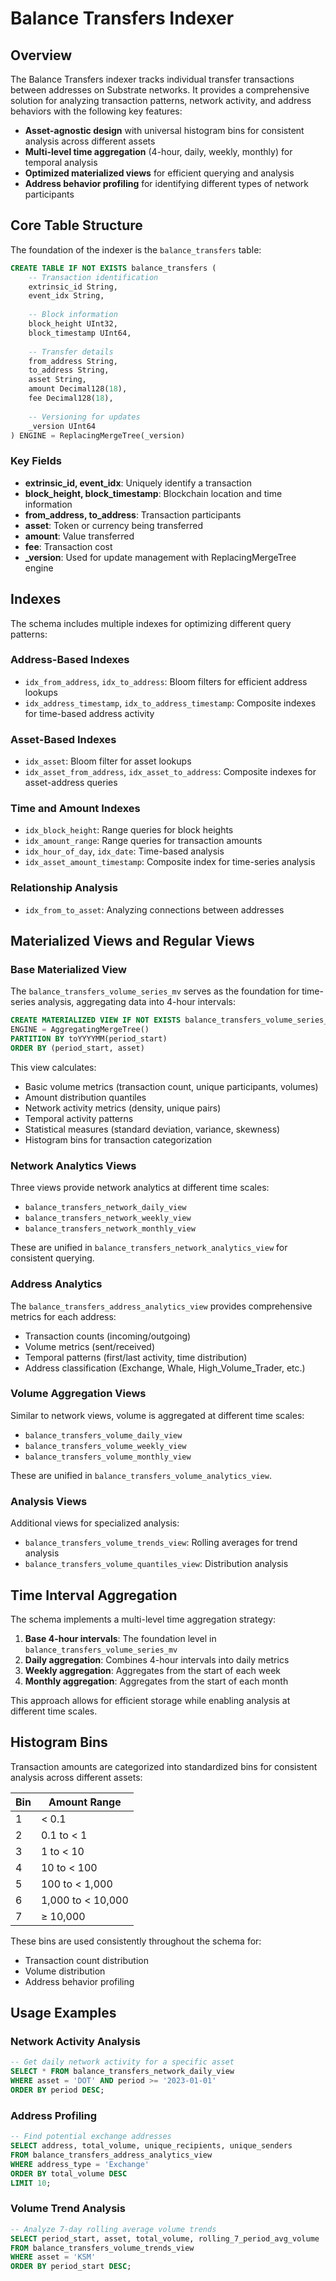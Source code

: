 # Balance Transfers Indexer

## Overview

The Balance Transfers indexer tracks individual transfer transactions between addresses on Substrate networks. It provides a comprehensive solution for analyzing transaction patterns, network activity, and address behaviors with the following key features:

- **Asset-agnostic design** with universal histogram bins for consistent analysis across different assets
- **Multi-level time aggregation** (4-hour, daily, weekly, monthly) for temporal analysis
- **Optimized materialized views** for efficient querying and analysis
- **Address behavior profiling** for identifying different types of network participants

## Core Table Structure

The foundation of the indexer is the `balance_transfers` table:

```sql
CREATE TABLE IF NOT EXISTS balance_transfers (
    -- Transaction identification
    extrinsic_id String,
    event_idx String,
    
    -- Block information
    block_height UInt32,
    block_timestamp UInt64,
    
    -- Transfer details
    from_address String,
    to_address String,
    asset String,
    amount Decimal128(18),
    fee Decimal128(18),
    
    -- Versioning for updates
    _version UInt64
) ENGINE = ReplacingMergeTree(_version)
```

### Key Fields

- **extrinsic_id, event_idx**: Uniquely identify a transaction
- **block_height, block_timestamp**: Blockchain location and time information
- **from_address, to_address**: Transaction participants
- **asset**: Token or currency being transferred
- **amount**: Value transferred
- **fee**: Transaction cost
- **_version**: Used for update management with ReplacingMergeTree engine

## Indexes

The schema includes multiple indexes for optimizing different query patterns:

### Address-Based Indexes
- `idx_from_address`, `idx_to_address`: Bloom filters for efficient address lookups
- `idx_address_timestamp`, `idx_to_address_timestamp`: Composite indexes for time-based address activity

### Asset-Based Indexes
- `idx_asset`: Bloom filter for asset lookups
- `idx_asset_from_address`, `idx_asset_to_address`: Composite indexes for asset-address queries

### Time and Amount Indexes
- `idx_block_height`: Range queries for block heights
- `idx_amount_range`: Range queries for transaction amounts
- `idx_hour_of_day`, `idx_date`: Time-based analysis
- `idx_asset_amount_timestamp`: Composite index for time-series analysis

### Relationship Analysis
- `idx_from_to_asset`: Analyzing connections between addresses

## Materialized Views and Regular Views

### Base Materialized View

The `balance_transfers_volume_series_mv` serves as the foundation for time-series analysis, aggregating data into 4-hour intervals:

```sql
CREATE MATERIALIZED VIEW IF NOT EXISTS balance_transfers_volume_series_mv
ENGINE = AggregatingMergeTree()
PARTITION BY toYYYYMM(period_start)
ORDER BY (period_start, asset)
```

This view calculates:
- Basic volume metrics (transaction count, unique participants, volumes)
- Amount distribution quantiles
- Network activity metrics (density, unique pairs)
- Temporal activity patterns
- Statistical measures (standard deviation, variance, skewness)
- Histogram bins for transaction categorization

### Network Analytics Views

Three views provide network analytics at different time scales:
- `balance_transfers_network_daily_view`
- `balance_transfers_network_weekly_view`
- `balance_transfers_network_monthly_view`

These are unified in `balance_transfers_network_analytics_view` for consistent querying.

### Address Analytics

The `balance_transfers_address_analytics_view` provides comprehensive metrics for each address:
- Transaction counts (incoming/outgoing)
- Volume metrics (sent/received)
- Temporal patterns (first/last activity, time distribution)
- Address classification (Exchange, Whale, High_Volume_Trader, etc.)

### Volume Aggregation Views

Similar to network views, volume is aggregated at different time scales:
- `balance_transfers_volume_daily_view`
- `balance_transfers_volume_weekly_view`
- `balance_transfers_volume_monthly_view`

These are unified in `balance_transfers_volume_analytics_view`.

### Analysis Views

Additional views for specialized analysis:
- `balance_transfers_volume_trends_view`: Rolling averages for trend analysis
- `balance_transfers_volume_quantiles_view`: Distribution analysis

## Time Interval Aggregation

The schema implements a multi-level time aggregation strategy:

1. **Base 4-hour intervals**: The foundation level in `balance_transfers_volume_series_mv`
2. **Daily aggregation**: Combines 4-hour intervals into daily metrics
3. **Weekly aggregation**: Aggregates from the start of each week
4. **Monthly aggregation**: Aggregates from the start of each month

This approach allows for efficient storage while enabling analysis at different time scales.

## Histogram Bins

Transaction amounts are categorized into standardized bins for consistent analysis across different assets:

| Bin | Amount Range |
|-----|--------------|
| 1 | < 0.1 |
| 2 | 0.1 to < 1 |
| 3 | 1 to < 10 |
| 4 | 10 to < 100 |
| 5 | 100 to < 1,000 |
| 6 | 1,000 to < 10,000 |
| 7 | ≥ 10,000 |

These bins are used consistently throughout the schema for:
- Transaction count distribution
- Volume distribution
- Address behavior profiling

## Usage Examples

### Network Activity Analysis
```sql
-- Get daily network activity for a specific asset
SELECT * FROM balance_transfers_network_daily_view
WHERE asset = 'DOT' AND period >= '2023-01-01'
ORDER BY period DESC;
```

### Address Profiling
```sql
-- Find potential exchange addresses
SELECT address, total_volume, unique_recipients, unique_senders
FROM balance_transfers_address_analytics_view
WHERE address_type = 'Exchange'
ORDER BY total_volume DESC
LIMIT 10;
```

### Volume Trend Analysis
```sql
-- Analyze 7-day rolling average volume trends
SELECT period_start, asset, total_volume, rolling_7_period_avg_volume
FROM balance_transfers_volume_trends_view
WHERE asset = 'KSM'
ORDER BY period_start DESC;